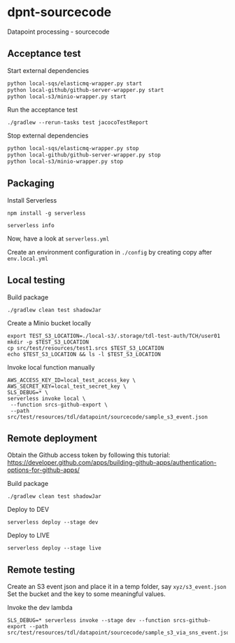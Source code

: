 # dpnt-sourcecode
Datapoint processing - sourcecode

## Acceptance test

Start external dependencies
```bash
python local-sqs/elasticmq-wrapper.py start
python local-github/github-server-wrapper.py start
python local-s3/minio-wrapper.py start
```

Run the acceptance test

```
./gradlew --rerun-tasks test jacocoTestReport
```

Stop external dependencies
```bash
python local-sqs/elasticmq-wrapper.py stop
python local-github/github-server-wrapper.py stop
python local-s3/minio-wrapper.py stop
```

## Packaging

Install Serverless
```
npm install -g serverless

serverless info
```

Now, have a look at `serverless.yml`

Create an environment configuration in `./config` by creating copy after `env.local.yml`

## Local testing

Build package
```
./gradlew clean test shadowJar
```

Create a Minio bucket locally
```
export TEST_S3_LOCATION=./local-s3/.storage/tdl-test-auth/TCH/user01
mkdir -p $TEST_S3_LOCATION
cp src/test/resources/test1.srcs $TEST_S3_LOCATION
echo $TEST_S3_LOCATION && ls -l $TEST_S3_LOCATION
```

Invoke local function manually
```
AWS_ACCESS_KEY_ID=local_test_access_key \
AWS_SECRET_KEY=local_test_secret_key \
SLS_DEBUG=* \
serverless invoke local \
 --function srcs-github-export \
 --path src/test/resources/tdl/datapoint/sourcecode/sample_s3_event.json
```

## Remote deployment

Obtain the Github access token by following this tutorial:
https://developer.github.com/apps/building-github-apps/authentication-options-for-github-apps/

Build package
```
./gradlew clean test shadowJar
```

Deploy to DEV
```
serverless deploy --stage dev
```

Deploy to LIVE
```
serverless deploy --stage live
```

## Remote testing

Create an S3 event json and place it in a temp folder, say `xyz/s3_event.json`
Set the bucket and the key to some meaningful values.

Invoke the dev lambda

```
SLS_DEBUG=* serverless invoke --stage dev --function srcs-github-export --path src/test/resources/tdl/datapoint/sourcecode/sample_s3_via_sns_event.json
```
